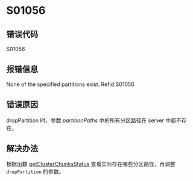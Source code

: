 # S01056

## 错误代码

S01056

## 报错信息

None of the specified partitions exist. RefId:S01056

## 错误原因

dropPartition 时，参数 *partitionPaths* 中的所有分区路径在 server 中都不存在。

## 解决办法

根据函数 [getClusterChunksStatus](../funcs/g/getClusterChunksStatus.md) 查看实际存在哪些分区路径，再调整 `dropPartition`
的参数。

